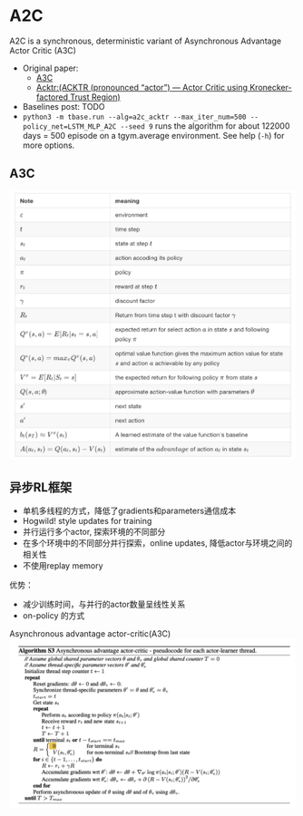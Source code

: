 # A2C
A2C is a synchronous, deterministic variant of Asynchronous Advantage Actor Critic (A3C)
- Original paper:
    - [A3C](https://arxiv.org/pdf/1602.01783.pdf)
    - [Acktr:(ACKTR (pronounced “actor”) — Actor Critic using Kronecker-factored Trust Region)](https://arxiv.org/pdf/1708.05144.pdf)
- Baselines post: TODO
- `python3 -m tbase.run --alg=a2c_acktr --max_iter_num=500 --policy_net=LSTM_MLP_A2C --seed 9` runs the algorithm for about 122000 days = 500 episode on a tgym.average environment. See help (`-h`) for more options.


## A3C
![notes](images/notes.png)

## 异步RL框架
- 单机多线程的方式，降低了gradients和parameters通信成本
- Hogwild! style updates for training
- 并行运行多个actor, 探索环境的不同部分
- 在多个环境中的不同部分并行探索，online updates, 降低actor与环境之间的相关性
- 不使用replay memory

优势：
- 减少训练时间，与并行的actor数量呈线性关系
- on-policy 的方式

Asynchronous advantage actor-critic(A3C)
![a3c](images/a3c.png)
